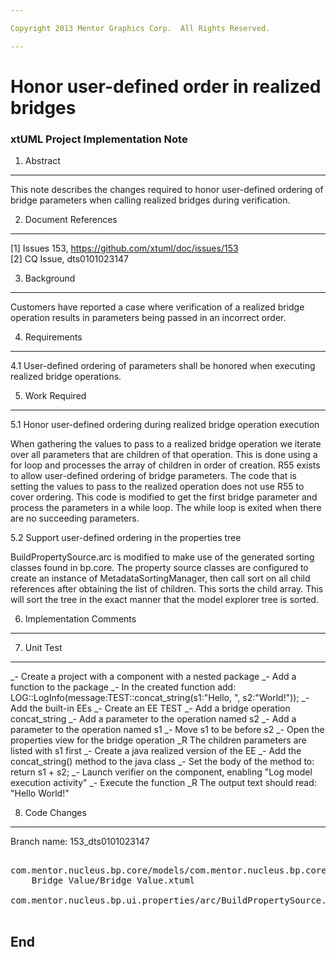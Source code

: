 ```yaml
---

Copyright 2013 Mentor Graphics Corp.  All Rights Reserved.

---
```


# Honor user-defined order in realized bridges
### xtUML Project Implementation Note

1. Abstract
-----------
This note describes the changes required to honor user-defined ordering of
bridge parameters when calling realized bridges during verification.

2. Document References
----------------------
[1] Issues 153, https://github.com/xtuml/doc/issues/153  
[2] CQ Issue, dts0101023147  

3. Background
-------------
Customers have reported a case where verification of a realized bridge operation
results in parameters being passed in an incorrect order.

4. Requirements
---------------
4.1 User-defined ordering of parameters shall be honored when executing realized
    bridge operations.

5. Work Required
----------------
5.1 Honor user-defined ordering during realized bridge operation execution

When gathering the values to pass to a realized bridge operation we iterate over
all parameters that are children of that operation.  This is done using a for
loop and processes the array of children in order of creation.  R55 exists to
allow user-defined ordering of bridge parameters.  The code that is setting the
values to pass to the realized operation does not use R55 to cover ordering.
This code is modified to get the first bridge parameter and process the
parameters in a while loop.  The while loop is exited when there are no
succeeding parameters.

5.2 Support user-defined ordering in the properties tree

BuildPropertySource.arc is modified to make use of the generated sorting classes
found in bp.core.  The property source classes are configured to create an
instance of MetadataSortingManager, then call sort on all child references after
obtaining the list of children.  This sorts the child array.  This will sort the
tree in the exact manner that the model explorer tree is sorted.

6. Implementation Comments
--------------------------

7. Unit Test
------------
_- Create a project with a component with a nested package
_- Add a function to the package
_- In the created function add:
    LOG::LogInfo(message:TEST::concat_string(s1:"Hello, ", s2:"World!"));
_- Add the built-in EEs
_- Create an EE TEST
_- Add a bridge operation concat_string
_- Add a parameter to the operation named s2
_- Add a parameter to the operation named s1
_- Move s1 to be before s2
_- Open the properties view for the bridge operation
_R The children parameters are listed with s1 first
_- Create a java realized version of the EE
_- Add the concat_string() method to the java class
_- Set the body of the method to:
	return s1 + s2;
_- Launch verifier on the component, enabling "Log model execution activity"
_- Execute the function
_R The output text should read:
    "Hello World!"

8. Code Changes
---------------
Branch name: 153_dts0101023147

<pre>

com.mentor.nucleus.bp.core/models/com.mentor.nucleus.bp.core/ooaofooa/Value/
	Bridge Value/Bridge Value.xtuml

com.mentor.nucleus.bp.ui.properties/arc/BuildPropertySource.arc

</pre>

End
---

